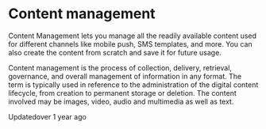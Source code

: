 # Content management

Content Management lets you manage all the readily available content used for different channels like mobile push, SMS templates, and more. You can also create the content from scratch and save it for future usage.

Content management is the process of collection, delivery, retrieval, governance, and overall management of information in any format. The term is typically used in reference to the administration of the digital content lifecycle, from creation to permanent storage or deletion. The content involved may be images, video, audio and multimedia as well as text.

Updatedover 1 year ago